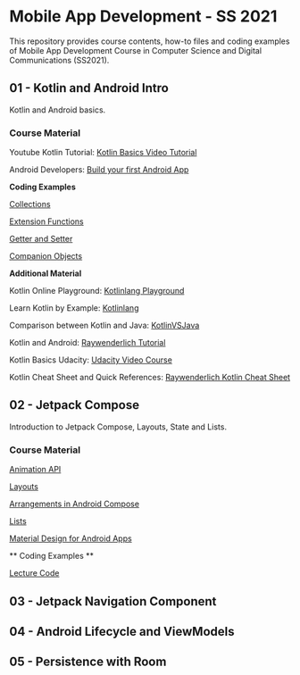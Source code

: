 # Mobile App Development - SS 2021 #

This repository provides course contents, how-to files and coding examples of Mobile App Development Course in Computer Science and Digital Communications (SS2021).


## 01 - Kotlin and Android Intro ##

Kotlin and Android basics.

### Course Material ###

Youtube Kotlin Tutorial: [Kotlin Basics Video Tutorial](https://www.youtube.com/playlist?list=PLNmsVeXQZj7rylgyThgUldHG8KE6Nbc1O)

Android Developers: [Build your first Android App](https://developer.android.com/training/basics/firstapp)

**Coding Examples**

[Collections](https://github.com/leonardo1710/mad_course_ss21/tree/main/01Kotlin_AndroidBasics/KotlinBasics/src/main/kotlin/kotlincollections)

[Extension Functions](https://github.com/leonardo1710/mad_course_ss21/tree/main/01Kotlin_AndroidBasics/KotlinBasics/src/main/kotlin/kotlin_extension_functions)

[Getter and Setter](https://github.com/leonardo1710/mad_course_ss21/tree/main/01Kotlin_AndroidBasics/KotlinBasics/src/main/kotlin/kotlin_getter_setter)

[Companion Objects](https://github.com/leonardo1710/mad_course_ss21/tree/main/01Kotlin_AndroidBasics/KotlinBasics/src/main/kotlin/kotlin_companion_objects)

**Additional Material**

Kotlin Online Playground: [Kotlinlang Playground](https://play.kotlinlang.org/)

Learn Kotlin by Example: [Kotlinlang](https://play.kotlinlang.org/byExample)

Comparison between Kotlin and Java: [KotlinVSJava](https://www.kotlinvsjava.com/)

Kotlin and Android: [Raywenderlich Tutorial](https://www.raywenderlich.com/1144981-kotlin-for-android-an-introduction#toc-anchor-001)

Kotlin Basics Udacity: [Udacity Video Course](https://www.udacity.com/course/kotlin-bootcamp-for-programmers--ud9011)

Kotlin Cheat Sheet and Quick References: [Raywenderlich Kotlin Cheat Sheet](https://koenig-media.raywenderlich.com/uploads/2019/11/RW-Kotlin-Cheatsheet-1.1.pdf)

## 02 - Jetpack Compose 
Introduction to Jetpack Compose, Layouts, State and Lists.

### Course Material ###

[Animation API](https://developer.android.com/jetpack/compose/animation)

[Layouts](https://developer.android.com/jetpack/compose/layouts)

[Arrangements in Android Compose](https://developer.android.com/reference/kotlin/androidx/compose/foundation/layout/Arrangement)

[Lists](https://developer.android.com/jetpack/compose/lists)

[Material Design for Android Apps](https://developer.android.com/jetpack/compose/themes/material)

** Coding Examples **

[Lecture Code](https://github.com/leonardo1710/MovieAppLD02)

## 03 - Jetpack Navigation Component

## 04 - Android Lifecycle and ViewModels

## 05 - Persistence with Room